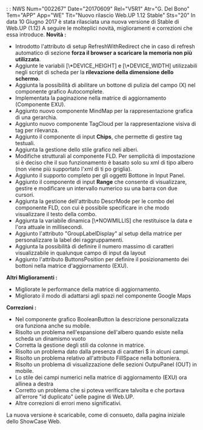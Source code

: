  :  : NWS Num="002267" Date="20170609" Rel="V5R1" Atr="G. Del Bono" Tem="APP" App="WE" Tit="Nuovo rilascio Web.UP 1.12 Stable" Sts="20"
In data 10 Giugno 2017 è stata rilasciata una nuova versione di Stable di Web.UP (1.12) 
A seguire le molteplici novità, miglioramenti e correzioni che essa introduce.
<b>Novità : </b>
<ul>
<li>Introdotto l'attributo di setup RefreshWithRedirect che in caso di refresh automatico di sezione
<b>forza il browser a scaricare la memoria non più utilizzata</b>.</li> <li>Aggiunte le variabili [\*DEVICE_HEIGHT] e [\*DEVICE_WIDTH] utilizzabili negli script di scheda per
 la <b>rilevazione della dimensione dello schermo</b>.</li>
<li>Aggiunta la possibilità di abilitare un bottone di pulizia del campo (X) nel componente grafico
Autocomplete.</li>
<li>Implementata la paginazione nella matrice di aggiornamento (Componente EXU).</li> <li>Aggiunto nuovo componente MindMap per la rappresentazione grafica di una gerarchia. </li> <li>Aggiunto nuovo componente TagCloud per la rappresentazione visiva di tag per rilevanza.</li> <li>Aggiunto il componente di input <b>Chips</b>, che permette di gestire tag testuali.</li> <li>Aggiunta la gestione dello stile grafico neli alberi.</li>
<li>Modifiche strutturali al componente FLD. Per semplicità di impostazione si è deciso che il suo funzionamento è basato solo su xml di tipo albero (non viene più supportato l'xml di ti
po griglia).</li>
<li>Aggiunto il supporto completo per gli oggetti Bottone in Input Panel.</li> <li>Aggiunto il componente di input <b>Range</b> che consente di visualizzare, gestire e modificare
 un intervallo numerico su una barra con due cursori.</li>
<li>Aggiunta la gestione dell'attributo DescrMode per le combo del componente FLD, con cui è possibile specificare in che modo visualizzare il testo della combo.</li> <li>Aggiunta la variabile dinamica [\*NOWMILLIS] che restituisce la data e l'ora attuale in millisecondi. </li>
<li>Aggiunto l'attributo "GroupLabelDisplay" al setup della matrice per personalizzare la label dei
raggruppamenti.</li>
<li>Aggiunta la possibilità di definire il numero massimo di caratteri visualizzabile in qualunque
campo di input da layout</li>
<li>Aggiunto l'attributo ButtonsPosition per definire il posizionamento dei bottoni nella matrice d'aggiornamento (EXU).</li></ul>

<b>Altri Miglioramenti : </b>
<ul><li>Migliorate le performance della matrice di aggiornamento.</li>
<li>Migliorato il modo di adattarsi agli spazi nel componente Google Maps</li></ul> 
<b>Correzioni : </b>
<ul><li>Nel componente grafico BooleanButton la descrizione personalizzata ora funziona anche su mobile.</li>
<li>Risolto un problema nell'espansione dell'albero quando esiste nella scheda un dinamismo vuoto</li>
<li>Corretta la gestione degli stili da colonne in matrice.</li>
<li>Risolto un problema dato dalla presenza di caratteri $ in alcuni campi.</li> <li>Risolto un problema relativo all'attributo FillSpace nella bottoniera.</li> <li>Risolto un problema di visualizzazione delle sezioni OutpuPanel (OUT) in mobile.</li> <li>Lo stile dei campi numerici nella matrice di aggiornamento (EXU) ora allinea a destra</li> <li>Corretto un problema che si poteva verificare talvolta e che portava all'errore "id duplicato"
ùelle pagine di Web.UP.</li>
<li>Altre correzioni di errori meno significativi.</li></ul>

La nuova versione è scaricabile, come di consueto, dalla pagina iniziale dello ShowCase Web.
